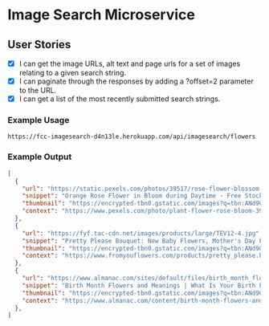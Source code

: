 # Image Search Microservice

## User Stories

- [x] I can get the image URLs, alt text and page urls for a set of images relating to a given search string.
- [x] I can paginate through the responses by adding a ?offset=2 parameter to the URL.
- [x] I can get a list of the most recently submitted search strings.

### Example Usage

```
https://fcc-imagesearch-d4n13le.herokuapp.com/api/imagesearch/flowers
```

### Example Output

```json
[
  {
    "url": "https://static.pexels.com/photos/39517/rose-flower-blossom-bloom-39517.jpeg",
    "snippet": "Orange Rose Flower in Bloom during Daytime · Free Stock Photo",
    "thumbnail": "https://encrypted-tbn0.gstatic.com/images?q=tbn:ANd9GcQz9O6P7lVYiitMWp3uenSJQV5ufd3gL86BAzjaTB4Y4WJgY0ET31hSDNs",
    "context": "https://www.pexels.com/photo/plant-flower-rose-bloom-39517/"
  },
  {
    "url": "https://fyf.tac-cdn.net/images/products/large/TEV12-4.jpg",
    "snippet": "Pretty Please Bouquet: New Baby Flowers, Mother's Day Flowers ...",
    "thumbnail": "https://encrypted-tbn0.gstatic.com/images?q=tbn:ANd9GcRmhK7NB6yEtBar_6aOW60zipAGT9d75GZ2S-NFqMtVjyeaRAIvG_Xi4V0",
    "context": "https://www.fromyouflowers.com/products/pretty_please.htm"
  },  
  {
    "url": "https://www.almanac.com/sites/default/files/birth_month_flowers-primary-1920x1280px_pixabay.jpg",
    "snippet": "Birth Month Flowers and Meanings | What Is Your Birth Flower ...",
    "thumbnail": "https://encrypted-tbn0.gstatic.com/images?q=tbn:ANd9GcRd-YdtY5TASkLZIazLlO65iLG9J1nP-6XNn_q4SjBTR2SzflVxGiLdfXw",
    "context": "https://www.almanac.com/content/birth-month-flowers-and-their-meanings"
  },  
]
```

